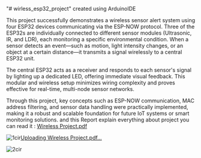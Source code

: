 "# wirless_esp32_project" created using ArduinoIDE




This project successfully demonstrates a wireless sensor alert system using four ESP32 devices communicating via the ESP-NOW protocol. Three of the ESP32s are individually connected to different sensor modules (Ultrasonic, IR, and LDR), each monitoring a specific environmental condition. When a sensor detects an event—such as motion, light intensity changes, or an object at a certain distance—it transmits a signal wirelessly to a central ESP32 unit.

The central ESP32 acts as a receiver and responds to each sensor's signal by lighting up a dedicated LED, offering immediate visual feedback. This modular and wireless setup minimizes wiring complexity and proves effective for real-time, multi-node sensor networks.

Through this project, key concepts such as ESP-NOW communication, MAC address
 filtering, and sensor data handling were practically implemented, making it a robust and scalable foundation for future IoT systems or smart monitoring solutions.
and this Report explain everything about project you can read it : [Wireless Project.pdf](https://github.com/user-attachments/files/20274912/Wireless.Project.pdf)


![1cir](https://github.com/user-attachments/assets/8992b81f-b556-4ce3-9507-694fb6dccf5d)[Uploading Wireless Project.pdf…]()


![2cir](https://github.com/user-attachments/assets/a5a1fd8b-6b91-49ff-a706-d44890141d15)

